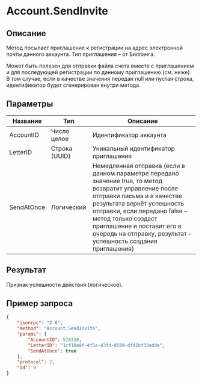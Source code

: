 # Account.SendInvite

## Описание

Метод посылает приглашение к регистрации на адрес электронной почты данного аккаунта. Тип приглашения – от Биллинга.

Может быть полезен для отправки файла счета вместе с приглашением и для последующей регистрации по данному приглашению (см. ниже). В том случае, если в качестве значения передан null или пустая строка, идентификатор будет сгенерирован внутри метода.

## Параметры

| Название   | Тип              | Описание |
|------------|------------------|----------|
| AccountID  | Число целое      | Идентификатор аккаунта |
| LetterID   | Строка (UUID)    | Уникальный идентификатор приглашения |
| SendAtOnce | Логический       | Немедленная отправка (если в данном параметре передано значение true, то метод возвратит управление после отправки письма и в качестве результата вернёт успешность отправки, если передано false – метод только создаст приглашение и поставит его в очередь на отправку, результат – успешность создания приглашения) |

## Результат

Признак успешности действия (логическое).

## Пример запроса

```json
{
    "jsonrpc": "2.0",
    "method": "Account.SendInvite",
    "params": {
        "AccountID": 578320,
        "LetterID": "1cf18a9f-4f5a-43fd-8589-df41bf33edde",
        "SendAtOnce": true
    },
    "protocol": 2,
    "id": 0
}